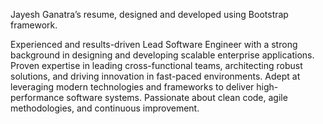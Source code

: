 Jayesh Ganatra’s resume, designed and developed using Bootstrap framework.

Experienced and results-driven Lead Software Engineer with a strong background in designing and developing scalable enterprise applications. Proven expertise in leading cross-functional teams, architecting robust solutions, and driving innovation in fast-paced environments. Adept at leveraging modern technologies and frameworks to deliver high-performance software systems. Passionate about clean code, agile methodologies, and continuous improvement.
